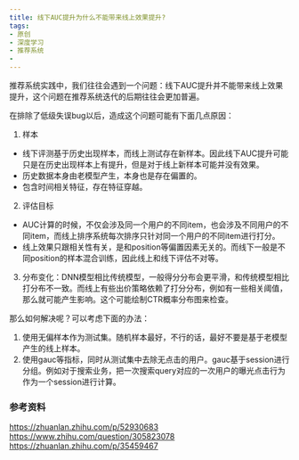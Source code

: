 ```yaml
---
title: 线下AUC提升为什么不能带来线上效果提升?
tags:
- 原创
- 深度学习
- 推荐系统
- 
---
```


推荐系统实践中，我们往往会遇到一个问题：线下AUC提升并不能带来线上效果提升，这个问题在推荐系统迭代的后期往往会更加普遍。

在排除了低级失误bug以后，造成这个问题可能有下面几点原因：
1. 样本
  - 线下评测基于历史出现样本，而线上测试存在新样本。因此线下AUC提升可能只是在历史出现样本上有提升，但是对于线上新样本可能并没有效果。
  - 历史数据本身由老模型产生，本身也是存在偏置的。
  - 包含时间相关特征，存在特征穿越。<!-- more -->

2. 评估目标
  - AUC计算的时候，不仅会涉及同一个用户的不同item，也会涉及不同用户的不同item，而线上排序系统每次排序只针对同一个用户的不同item进行打分。
  - 线上效果只跟相关性有关，是和position等偏置因素无关的。而线下一般是不同position的样本混合训练，因此线上和线下评估不对等。

3. 分布变化：DNN模型相比传统模型，一般得分分布会更平滑，和传统模型相比打分布不一致。而线上有些出价策略依赖了打分分布，例如有一些相关阈值，那么就可能产生影响。这个可能绘制CTR概率分布图来检查。


那么如何解决呢？可以考虑下面的办法：

1. 使用无偏样本作为测试集。随机样本最好，不行的话，最好不要是基于老模型产生的线上样本。
2. 使用gauc等指标，同时从测试集中去除无点击的用户。gauc基于session进行分组。例如对于搜索业务，把一次搜索query对应的一次用户的曝光点击行为作为一个session进行计算。

### 参考资料
https://zhuanlan.zhihu.com/p/52930683
https://www.zhihu.com/question/305823078
https://zhuanlan.zhihu.com/p/35459467
